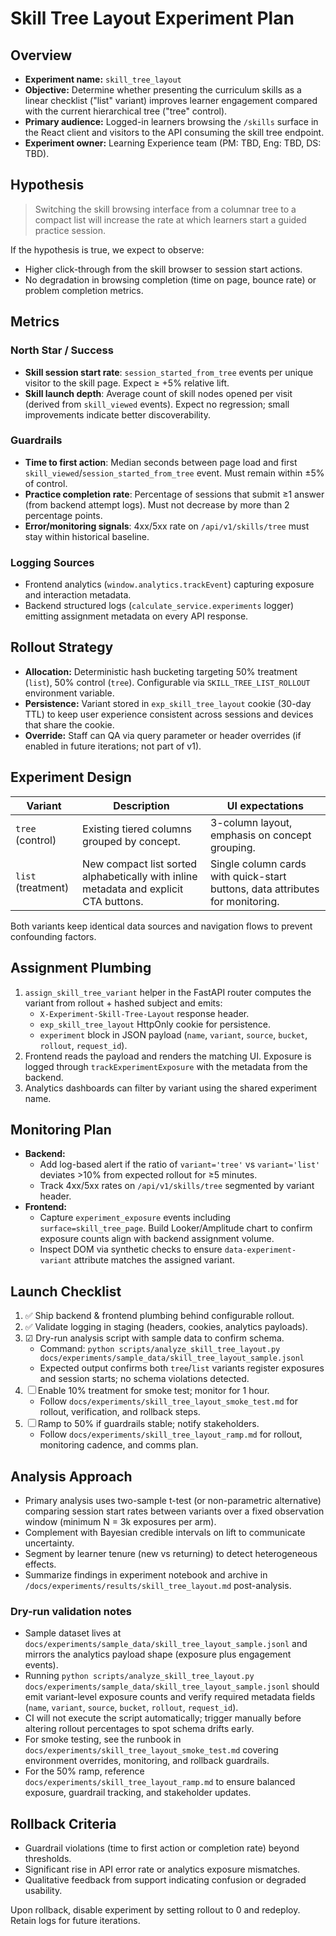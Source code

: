 # Skill Tree Layout Experiment Plan

## Overview
- **Experiment name:** `skill_tree_layout`
- **Objective:** Determine whether presenting the curriculum skills as a linear checklist ("list" variant) improves learner engagement compared with the current hierarchical tree ("tree" control).
- **Primary audience:** Logged-in learners browsing the `/skills` surface in the React client and visitors to the API consuming the skill tree endpoint.
- **Experiment owner:** Learning Experience team (PM: TBD, Eng: TBD, DS: TBD).

## Hypothesis
> Switching the skill browsing interface from a columnar tree to a compact list will increase the rate at which learners start a guided practice session.

If the hypothesis is true, we expect to observe:
- Higher click-through from the skill browser to session start actions.
- No degradation in browsing completion (time on page, bounce rate) or problem completion metrics.

## Metrics
### North Star / Success
- **Skill session start rate**: `session_started_from_tree` events per unique visitor to the skill page. Expect ≥ +5% relative lift.
- **Skill launch depth**: Average count of skill nodes opened per visit (derived from `skill_viewed` events). Expect no regression; small improvements indicate better discoverability.

### Guardrails
- **Time to first action**: Median seconds between page load and first `skill_viewed`/`session_started_from_tree` event. Must remain within ±5% of control.
- **Practice completion rate**: Percentage of sessions that submit ≥1 answer (from backend attempt logs). Must not decrease by more than 2 percentage points.
- **Error/monitoring signals**: 4xx/5xx rate on `/api/v1/skills/tree` must stay within historical baseline.

### Logging Sources
- Frontend analytics (`window.analytics.trackEvent`) capturing exposure and interaction metadata.
- Backend structured logs (`calculate_service.experiments` logger) emitting assignment metadata on every API response.

## Rollout Strategy
- **Allocation:** Deterministic hash bucketing targeting 50% treatment (`list`), 50% control (`tree`). Configurable via `SKILL_TREE_LIST_ROLLOUT` environment variable.
- **Persistence:** Variant stored in `exp_skill_tree_layout` cookie (30-day TTL) to keep user experience consistent across sessions and devices that share the cookie.
- **Override:** Staff can QA via query parameter or header overrides (if enabled in future iterations; not part of v1).

## Experiment Design
| Variant | Description | UI expectations |
| --- | --- | --- |
| `tree` (control) | Existing tiered columns grouped by concept. | 3-column layout, emphasis on concept grouping. |
| `list` (treatment) | New compact list sorted alphabetically with inline metadata and explicit CTA buttons. | Single column cards with quick-start buttons, data attributes for monitoring. |

Both variants keep identical data sources and navigation flows to prevent confounding factors.

## Assignment Plumbing
1. `assign_skill_tree_variant` helper in the FastAPI router computes the variant from rollout + hashed subject and emits:
   - `X-Experiment-Skill-Tree-Layout` response header.
   - `exp_skill_tree_layout` HttpOnly cookie for persistence.
   - `experiment` block in JSON payload (`name`, `variant`, `source`, `bucket`, `rollout`, `request_id`).
2. Frontend reads the payload and renders the matching UI. Exposure is logged through `trackExperimentExposure` with the metadata from the backend.
3. Analytics dashboards can filter by variant using the shared experiment name.

## Monitoring Plan
- **Backend:**
  - Add log-based alert if the ratio of `variant='tree'` vs `variant='list'` deviates >10% from expected rollout for ≥5 minutes.
  - Track 4xx/5xx rates on `/api/v1/skills/tree` segmented by variant header.
- **Frontend:**
  - Capture `experiment_exposure` events including `surface=skill_tree_page`. Build Looker/Amplitude chart to confirm exposure counts align with backend assignment volume.
  - Inspect DOM via synthetic checks to ensure `data-experiment-variant` attribute matches the assigned variant.

## Launch Checklist
1. ✅ Ship backend & frontend plumbing behind configurable rollout.
2. ✅ Validate logging in staging (headers, cookies, analytics payloads).
3. ☑ Dry-run analysis script with sample data to confirm schema.
   - Command: `python scripts/analyze_skill_tree_layout.py docs/experiments/sample_data/skill_tree_layout_sample.jsonl`
   - Expected output confirms both `tree`/`list` variants register exposures and session starts; no schema violations detected.
4. ☐ Enable 10% treatment for smoke test; monitor for 1 hour.
   - Follow `docs/experiments/skill_tree_layout_smoke_test.md` for rollout, verification, and rollback steps.
5. ☐ Ramp to 50% if guardrails stable; notify stakeholders.
   - Follow `docs/experiments/skill_tree_layout_ramp.md` for rollout, monitoring cadence, and comms plan.

## Analysis Approach
- Primary analysis uses two-sample t-test (or non-parametric alternative) comparing session start rates between variants over a fixed observation window (minimum N = 3k exposures per arm).
- Complement with Bayesian credible intervals on lift to communicate uncertainty.
- Segment by learner tenure (new vs returning) to detect heterogeneous effects.
- Summarize findings in experiment notebook and archive in `/docs/experiments/results/skill_tree_layout.md` post-analysis.

### Dry-run validation notes
- Sample dataset lives at `docs/experiments/sample_data/skill_tree_layout_sample.jsonl` and mirrors the analytics payload shape (exposure plus engagement events).
- Running `python scripts/analyze_skill_tree_layout.py docs/experiments/sample_data/skill_tree_layout_sample.jsonl` should emit variant-level exposure counts and verify required metadata fields (`name`, `variant`, `source`, `bucket`, `rollout`, `request_id`).
- CI will not execute the script automatically; trigger manually before altering rollout percentages to spot schema drifts early.
- For smoke testing, see the runbook in `docs/experiments/skill_tree_layout_smoke_test.md` covering environment overrides, monitoring, and rollback guardrails.
- For the 50% ramp, reference `docs/experiments/skill_tree_layout_ramp.md` to ensure balanced exposure, guardrail tracking, and stakeholder updates.

## Rollback Criteria
- Guardrail violations (time to first action or completion rate) beyond thresholds.
- Significant rise in API error rate or analytics exposure mismatches.
- Qualitative feedback from support indicating confusion or degraded usability.

Upon rollback, disable experiment by setting rollout to 0 and redeploy. Retain logs for future iterations.
